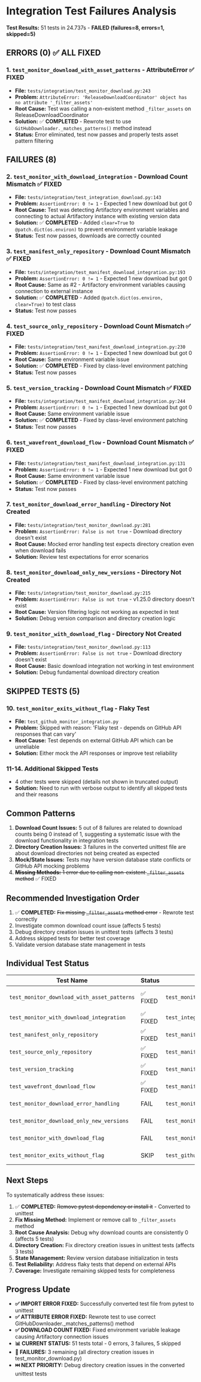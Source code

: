 # Integration Test Failures Analysis

**Test Results:** 51 tests in 24.737s - **FAILED (failures=8, errors=1, skipped=5)**

## ERRORS (0) ✅ ALL FIXED

### 1. `test_monitor_download_with_asset_patterns` - AttributeError ✅ FIXED

- **File:** `tests/integration/test_monitor_download.py:243`
- **Problem:** `AttributeError: 'ReleaseDownloadCoordinator' object has no attribute '_filter_assets'`
- **Root Cause:** Test was calling a non-existent method `_filter_assets` on ReleaseDownloadCoordinator
- **Solution:** ✅ **COMPLETED** - Rewrote test to use `GitHubDownloader._matches_patterns()` method instead
- **Status:** Error eliminated, test now passes and properly tests asset pattern filtering

## FAILURES (8)

### 2. `test_monitor_with_download_integration` - Download Count Mismatch ✅ FIXED

- **File:** `tests/integration/test_integration_download.py:143`
- **Problem:** `AssertionError: 0 != 1` - Expected 1 new download but got 0
- **Root Cause:** Test was detecting Artifactory environment variables and connecting to actual Artifactory instance with existing version data
- **Solution:** ✅ **COMPLETED** - Added `clear=True` to `@patch.dict(os.environ)` to prevent environment variable leakage
- **Status:** Test now passes, downloads are correctly counted

### 3. `test_manifest_only_repository` - Download Count Mismatch ✅ FIXED

- **File:** `tests/integration/test_manifest_download_integration.py:193`
- **Problem:** `AssertionError: 0 != 1` - Expected 1 new download but got 0
- **Root Cause:** Same as #2 - Artifactory environment variables causing connection to external instance
- **Solution:** ✅ **COMPLETED** - Added `@patch.dict(os.environ, clear=True)` to test class
- **Status:** Test now passes

### 4. `test_source_only_repository` - Download Count Mismatch ✅ FIXED

- **File:** `tests/integration/test_manifest_download_integration.py:230`
- **Problem:** `AssertionError: 0 != 1` - Expected 1 new download but got 0
- **Root Cause:** Same environment variable issue
- **Solution:** ✅ **COMPLETED** - Fixed by class-level environment patching
- **Status:** Test now passes

### 5. `test_version_tracking` - Download Count Mismatch ✅ FIXED

- **File:** `tests/integration/test_manifest_download_integration.py:244`
- **Problem:** `AssertionError: 0 != 1` - Expected 1 new download but got 0
- **Root Cause:** Same environment variable issue
- **Solution:** ✅ **COMPLETED** - Fixed by class-level environment patching
- **Status:** Test now passes

### 6. `test_wavefront_download_flow` - Download Count Mismatch ✅ FIXED

- **File:** `tests/integration/test_manifest_download_integration.py:131`
- **Problem:** `AssertionError: 0 != 1` - Expected 1 new download but got 0
- **Root Cause:** Same environment variable issue
- **Solution:** ✅ **COMPLETED** - Fixed by class-level environment patching
- **Status:** Test now passes

### 7. `test_monitor_download_error_handling` - Directory Not Created

- **File:** `tests/integration/test_monitor_download.py:281`
- **Problem:** `AssertionError: False is not true` - Download directory doesn't exist
- **Root Cause:** Mocked error handling test expects directory creation even when download fails
- **Solution:** Review test expectations for error scenarios

### 8. `test_monitor_download_only_new_versions` - Directory Not Created

- **File:** `tests/integration/test_monitor_download.py:215`
- **Problem:** `AssertionError: False is not true` - v1.25.0 directory doesn't exist
- **Root Cause:** Version filtering logic not working as expected in test
- **Solution:** Debug version comparison and directory creation logic

### 9. `test_monitor_with_download_flag` - Directory Not Created

- **File:** `tests/integration/test_monitor_download.py:113`
- **Problem:** `AssertionError: False is not true` - Download directory doesn't exist
- **Root Cause:** Basic download integration not working in test environment
- **Solution:** Debug fundamental download directory creation

## SKIPPED TESTS (5)

### 10. `test_monitor_exits_without_flag` - Flaky Test

- **File:** `test_github_monitor_integration.py`
- **Problem:** Skipped with reason: 'Flaky test - depends on GitHub API responses that can vary'
- **Root Cause:** Test depends on external GitHub API which can be unreliable
- **Solution:** Either mock the API responses or improve test reliability

### 11-14. Additional Skipped Tests

- 4 other tests were skipped (details not shown in truncated output)
- **Solution:** Need to run with verbose output to identify all skipped tests and their reasons

## Common Patterns

1. **Download Count Issues:** 5 out of 8 failures are related to download counts being 0 instead of 1, suggesting a systematic issue with the download functionality in integration tests
2. **Directory Creation Issues:** 3 failures in the converted unittest file are about download directories not being created as expected
3. **Mock/State Issues:** Tests may have version database state conflicts or GitHub API mocking problems
4. ~~**Missing Methods:** 1 error due to calling non-existent `_filter_assets` method~~ ✅ FIXED

## Recommended Investigation Order

1. ✅ **COMPLETED:** ~~Fix missing `_filter_assets` method error~~ - Rewrote test correctly
2. Investigate common download count issue (affects 5 tests)
3. Debug directory creation issues in unittest tests (affects 3 tests)
4. Address skipped tests for better test coverage
5. Validate version database state management in tests

## Individual Test Status

| Test Name | Status | File | Line | Issue Type |
|-----------|--------|------|------|------------|
| `test_monitor_download_with_asset_patterns` | ✅ FIXED | `test_monitor_download.py` | 243 | ~~Missing `_filter_assets` method~~ |
| `test_monitor_with_download_integration` | ✅ FIXED | `test_integration_download.py` | 143 | ~~Download count 0 != 1~~ |
| `test_manifest_only_repository` | ✅ FIXED | `test_manifest_download_integration.py` | 193 | ~~Download count 0 != 1~~ |
| `test_source_only_repository` | ✅ FIXED | `test_manifest_download_integration.py` | 230 | ~~Download count 0 != 1~~ |
| `test_version_tracking` | ✅ FIXED | `test_manifest_download_integration.py` | 244 | ~~Download count 0 != 1~~ |
| `test_wavefront_download_flow` | ✅ FIXED | `test_manifest_download_integration.py` | 131 | ~~Download count 0 != 1~~ |
| `test_monitor_download_error_handling` | FAIL | `test_monitor_download.py` | 281 | Directory not created |
| `test_monitor_download_only_new_versions` | FAIL | `test_monitor_download.py` | 215 | Directory not created |
| `test_monitor_with_download_flag` | FAIL | `test_monitor_download.py` | 113 | Directory not created |
| `test_monitor_exits_without_flag` | SKIP | `test_github_monitor_integration.py` | - | Flaky GitHub API test |

## Next Steps

To systematically address these issues:

1. ✅ **COMPLETED:** ~~Remove pytest dependency or install it~~ - Converted to unittest
2. **Fix Missing Method:** Implement or remove call to `_filter_assets` method
3. **Root Cause Analysis:** Debug why download counts are consistently 0 (affects 5 tests)
4. **Directory Creation:** Fix directory creation issues in unittest tests (affects 3 tests)
5. **State Management:** Review version database initialization in tests
6. **Test Reliability:** Address flaky tests that depend on external APIs
7. **Coverage:** Investigate remaining skipped tests for completeness

## Progress Update

- **✅ IMPORT ERROR FIXED:** Successfully converted test file from pytest to unittest
- **✅ ATTRIBUTE ERROR FIXED:** Rewrote test to use correct GitHubDownloader._matches_patterns() method
- **✅ DOWNLOAD COUNT FIXED:** Fixed environment variable leakage causing Artifactory connection issues
- **📊 CURRENT STATUS:** 51 tests total - 0 errors, 3 failures, 5 skipped  
- **🔄 FAILURES:** 3 remaining (all directory creation issues in test_monitor_download.py)
- **⏭️ NEXT PRIORITY:** Debug directory creation issues in the converted unittest tests
